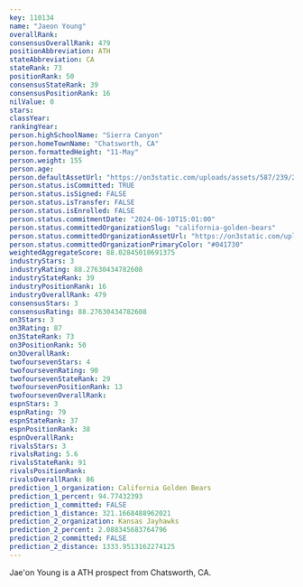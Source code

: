 ```yaml
---
key: 110134
name: "Jaeon Young"
overallRank: 
consensusOverallRank: 479
positionAbbreviation: ATH
stateAbbreviation: CA
stateRank: 73
positionRank: 50
consensusStateRank: 39
consensusPositionRank: 16
nilValue: 0
stars: 
classYear: 
rankingYear: 
person.highSchoolName: "Sierra Canyon"
person.homeTownName: "Chatsworth, CA"
person.formattedHeight: "11-May"
person.weight: 155
person.age: 
person.defaultAssetUrl: "https://on3static.com/uploads/assets/587/239/239587.png"
person.status.isCommitted: TRUE
person.status.isSigned: FALSE
person.status.isTransfer: FALSE
person.status.isEnrolled: FALSE
person.status.commitmentDate: "2024-06-10T15:01:00"
person.status.committedOrganizationSlug: "california-golden-bears"
person.status.committedOrganizationAssetUrl: "https://on3static.com/uploads/assets/858/149/149858.svg"
person.status.committedOrganizationPrimaryColor: "#041730"
weightedAggregateScore: 88.02845010691375
industryStars: 3
industryRating: 88.27630434782608
industryStateRank: 39
industryPositionRank: 16
industryOverallRank: 479
consensusStars: 3
consensusRating: 88.27630434782608
on3Stars: 3
on3Rating: 87
on3StateRank: 73
on3PositionRank: 50
on3OverallRank: 
twofoursevenStars: 4
twofoursevenRating: 90
twofoursevenStateRank: 29
twofoursevenPositionRank: 13
twofoursevenOverallRank: 
espnStars: 3
espnRating: 79
espnStateRank: 37
espnPositionRank: 38
espnOverallRank: 
rivalsStars: 3
rivalsRating: 5.6
rivalsStateRank: 91
rivalsPositionRank: 
rivalsOverallRank: 86
prediction_1_organization: California Golden Bears
prediction_1_percent: 94.77432393
prediction_1_committed: FALSE
prediction_1_distance: 321.1668488962021
prediction_2_organization: Kansas Jayhawks
prediction_2_percent: 2.088345683764796
prediction_2_committed: FALSE
prediction_2_distance: 1333.9513162274125
---
```

Jae'on Young is a ATH prospect from Chatsworth, CA.